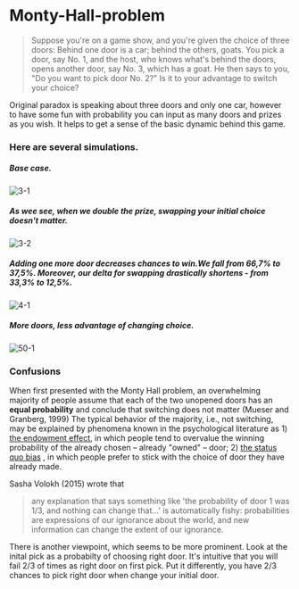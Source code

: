 # Monty-Hall-problem

> Suppose you're on a game show, and you're given the choice of three doors: Behind one door is a car; behind the others, goats. You pick a door, say No. 1, and the host, who knows what's behind the doors, opens another door, say No. 3, which has a goat. He then says to you, "Do you want to pick door No. 2?" Is it to your advantage to switch your choice?


Original paradox is speaking about three doors and only one car, however to have some fun with probability you can input as many doors and prizes as you wish. It helps to get a sense of the basic dynamic behind this game. 

### Here are several simulations.
##### Base case.
![3-1](https://user-images.githubusercontent.com/15817581/35255436-73fa56c6-0008-11e8-8f24-d9896f56df4f.gif)


##### As wee see, when we double the prize, swapping your initial choice doesn't matter.
![3-2](https://user-images.githubusercontent.com/15817581/35255439-75b6d534-0008-11e8-99b4-39aeb4143da8.gif)


##### Adding one more door decreases chances to win.We fall from 66,7% to 37,5%. Moreover, our delta for swapping drastically shortens - from 33,3% to 12,5%. 
![4-1](https://user-images.githubusercontent.com/15817581/35255440-7718039e-0008-11e8-8ce1-a6a52cf12b4c.gif)


##### More doors, less advantage of changing choice. 
![50-1](https://user-images.githubusercontent.com/15817581/35255441-78652dd0-0008-11e8-9bbc-8c440207989b.gif)

### Confusions
When first presented with the Monty Hall problem, an overwhelming majority of people assume that each of the two unopened doors has an **equal probability** and conclude that switching does not matter (Mueser and Granberg, 1999)
The typical behavior of the majority, i.e., not switching, may be explained by phenomena known in the psychological literature as 1) [the endowment effect](https://en.wikipedia.org/wiki/Endowment_effect), in which people tend to overvalue the winning probability of the already chosen – already "owned" – door; 2) [the status quo bias](https://en.wikipedia.org/wiki/Status_quo_bias) , in which people prefer to stick with the choice of door they have already made.

Sasha Volokh (2015) wrote that 
> any explanation that says something like 'the probability of door 1 was 1/3, and nothing can change that…' is automatically fishy: probabilities are expressions of our ignorance about the world, and new information can change the extent of our ignorance.

There is another viewpoint, which seems to be more prominent. Look at the inital pick as a probabilty of choosing right door. It's intuitive that you will fail 2/3 of times as right door on first pick. Put it differently, you have 2/3 chances to pick right door when change your initial door.

